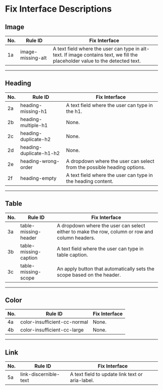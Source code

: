 # Fix Interface Descriptions

## Image

| No. | Rule ID           | Fix Interface                                                                                                                 |
| --- | ----------------- | ----------------------------------------------------------------------------------------------------------------------------- |
| 1a  | image-missing-alt | A text field where the user can type in alt-text. If image contains text, we fill the placeholder value to the detected text. |

---

## Heading

| No. | Rule ID                 | Fix Interface                                                           |
| --- | ----------------------- | ----------------------------------------------------------------------- |
| 2a  | heading-missing-h1      | A text field where the user can type in the h1.                         |
| 2b  | heading-multiple-h1     | None.                                                                   |
| 2c  | heading-duplicate-h2    | None.                                                                   |
| 2d  | heading-duplicate-h1-h2 | None.                                                                   |
| 2e  | heading-wrong-order     | A dropdown where the user can select from the possible heading options. |
| 2f  | heading-empty           | A text field where the user can type in the heading content.            |

---

## Table

| No. | Rule ID               | Fix Interface                                                                                  |
| --- | --------------------- | ---------------------------------------------------------------------------------------------- |
| 3a  | table-missing-header  | A dropdown where the user can select either to make the row, column or row and column headers. |
| 3b  | table-missing-caption | A text field where the user can type in table caption.                                         |
| 3c  | table-missing-scope   | An apply button that automatically sets the scope based on the header.                         |

---

## Color

| No. | Rule ID                      | Fix Interface |
| --- | ---------------------------- | ------------- |
| 4a  | color-insufficient-cc-normal | None.         |
| 4b  | color-insufficient-cc-large  | None.         |

---

## Link

| No. | Rule ID               | Fix Interface                                   |
| --- | --------------------- | ----------------------------------------------- |
| 5a  | link-discernible-text | A text field to update link text or aria-label. |
